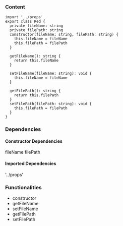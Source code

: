 ### Content
```
import '../props'
export class Red {
  private fileName: string
  private filePath: string
  constructor(fileName: string, filePath: string) {
    this.fileName = fileName
    this.filePath = filePath
  }

  getFileName(): string {
    return this.fileName
  }

  setFileName(fileName: string): void {
    this.fileName = fileName
  }

  getFilePath(): string {
    return this.filePath
  }
  setFilePath(filePath: string): void {
    this.filePath = filePath
  }
}

```

### Dependencies
#### Constructor Dependencies
fileName
filePath

#### Imported Dependencies
'../props'

### Functionalities
-  constructor
-  getFileName
-  setFileName
-  getFilePath
-  setFilePath

